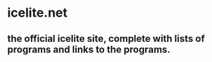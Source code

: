 # icelite.net
## the official icelite site, complete with lists of programs and links to the programs.
